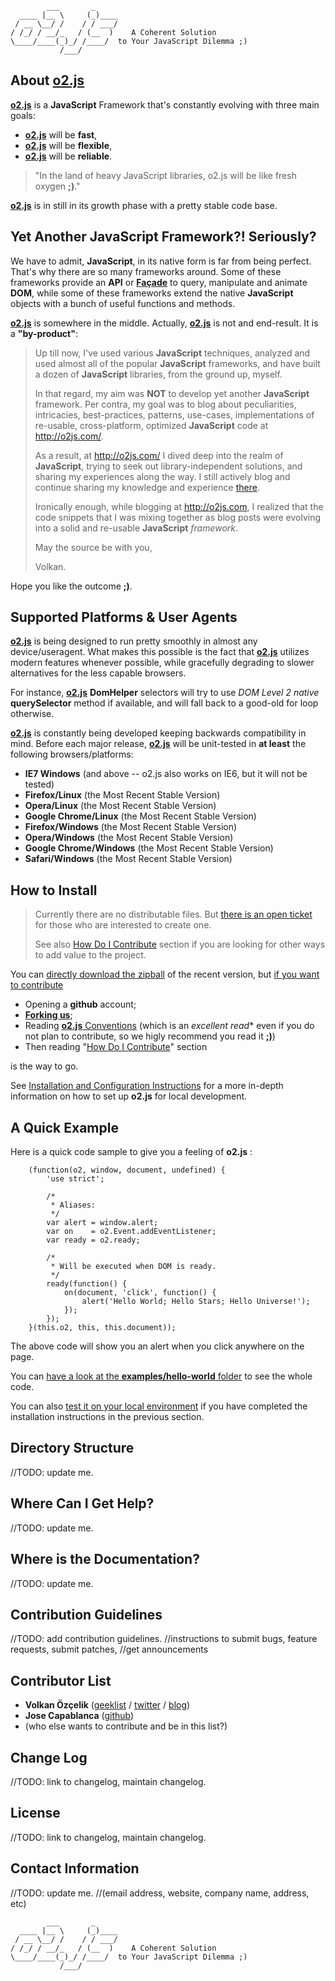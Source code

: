             ___       _
      ____ |__ \     (_)____
     / __ \__/ /    / / ___/
    / /_/ / __/_   / (__  )    A Coherent Solution
    \____/____(_)_/ /____/  to Your JavaScript Dilemma ;)
               /___/

About **[o2.js][2]**
--------------------------------------------------------------------------------

**[o2.js][2]** is a **JavaScript** Framework that's constantly evolving with
three main goals:

* **[o2.js][2]** will be **fast**,
* **[o2.js][2]** will be **flexible**,
* **[o2.js][2]** will be **reliable**.

> "In the land of heavy JavaScript libraries,
> o2.js will be like fresh oxygen **;)**."

**[o2.js][2]** is in still in its growth phase with a pretty stable code base.

Yet Another JavaScript Framework?! Seriously?
--------------------------------------------------------------------------------

We have to admit, **JavaScript**, in its native form is far from being perfect.
That's why there are so many frameworks around. Some of these frameworks provide
an **API** or **[Façade][4]** to query, manipulate and animate **DOM**, while
some of these frameworks extend the native **JavaScript** objects with a bunch
of useful functions and methods.

**[o2.js][2]** is somewhere in the middle. Actually, **[o2.js][2]** is not
and end-result. It is a **"by-product"**:

> Up till now, I've used various **JavaScript** techniques, analyzed and used
> almost all of the popular **JavaScript** frameworks, and have built a dozen
> of **JavaScript** libraries, from the ground up, myself.
>
> In that regard, my aim was **NOT** to develop yet another **JavaScript**
> framework. Per contra, my goal was to blog about peculiarities,
> intricacies, best-practices, patterns, use-cases, implementations of
> re-usable, cross-platform, optimized **JavaScript** code at
> <http://o2js.com/>.
>
> As a result, at <http://o2js.com/> I dived deep into the realm of
> **JavaScript**, trying to seek out library-independent solutions,
> and sharing my experiences along the way. I still actively blog and continue
> sharing my knowledge and experience [there][2].
>
> Ironically enough, while blogging at <http://o2js.com>, I realized that the
> code snippets that I was mixing together as blog posts were evolving into
> a solid and re-usable **JavaScript** *framework*.
>
> May the source be with you,
>
> Volkan.

Hope you like the outcome **;)**.

Supported Platforms & User Agents
--------------------------------------------------------------------------------

**[o2.js][2]** is being designed to run pretty smoothly in almost any
device/useragent. What makes this possible is the fact that **[o2.js][2]**
utilizes modern features whenever possible, while gracefully degrading to slower
alternatives for the less capable browsers.

For instance, **[o2.js][2]** **DomHelper** selectors will try to use
*DOM Level 2* *native* **querySelector** method if available, and will fall back
to a good-old for loop otherwise.

**[o2.js][2]** is constantly being developed keeping backwards compatibility in
mind. Before each major release, **[o2.js][2]** will be unit-tested in
**at least** the following browsers/platforms:

* **IE7 Windows** (and above -- o2.js also works on IE6,
but it will not be tested)
* **Firefox/Linux** (the Most Recent Stable Version)
* **Opera/Linux** (the Most Recent Stable Version)
* **Google Chrome/Linux** (the Most Recent Stable Version)
* **Firefox/Windows** (the Most Recent Stable Version)
* **Opera/Windows** (the Most Recent Stable Version)
* **Google Chrome/Windows** (the Most Recent Stable Version)
* **Safari/Windows** (the Most Recent Stable Version)

How to Install
--------------------------------------------------------------------------------

> Currently there are no distributable files. But
> [there is an open ticket](https://github.com/v0lkan/o2.js/issues/78) for those
> who are interested to create one.
>
> See also [How Do I Contribute][5]
> section if you are looking for other ways to add value to the project.

You can [directly download the zipball](https://github.com/v0lkan/o2.js/zipball/master)
of the recent version, but [if you want to contribute][5]

* Opening a **github** account;
* **[Forking us](http://help.github.com/fork-a-repo/)**;
* Reading [**o2.js** Conventions](https://github.com/v0lkan/o2.js/blob/master/CONVENTIONS.md)
(which is an *excellent read** even if you do not plan to contribute, so we
higly recommend you read it **;)**)
* Then reading "[How Do I Contribute][5]" section

is the way to go.

See [Installation and Configuration Instructions][6]
for a more in-depth information on how to set up **o2.js** for
local development.

A Quick Example
--------------------------------------------------------------------------------

Here is a quick code sample to give you a feeling of **o2.js** :

        (function(o2, window, document, undefined) {
            'use strict';

            /*
             * Aliases:
             */
            var alert = window.alert;
            var on    = o2.Event.addEventListener;
            var ready = o2.ready;

            /*
             * Will be executed when DOM is ready.
             */
            ready(function() {
                on(document, 'click', function() {
                    alert('Hello World; Hello Stars; Hello Universe!');
                });
            });
        }(this.o2, this, this.document));

The above code will show you an alert when you click anywhere on the page.

You can [have a look at the **examples/hello-world** folder](https://github.com/v0lkan/o2.js/blob/master/examples/hello-world)
to see the whole code.

You can also [test it on your local environment](http://localhost/o2.js/examples/hello-world/index.html)
if you have completed the installation instructions in the previous section.

Directory Structure
--------------------------------------------------------------------------------

//TODO: update me.

Where Can I Get Help?
--------------------------------------------------------------------------------

//TODO: update me.

Where is the Documentation?
--------------------------------------------------------------------------------

//TODO: update me.

Contribution Guidelines
--------------------------------------------------------------------------------

//TODO: add contribution guidelines.
//instructions to submit bugs, feature requests, submit patches,
//get announcements

Contributor List
--------------------------------------------------------------------------------

* **Volkan Özçelik**
([geeklist](http://geekli.st/volkan) /
[twitter](http://twitter.com/linkibol) /
[blog](http://o2js.com/))
* **Jose Capablanca** ([github](https://github.com/josecapablanca))
* (who else wants to contribute and be in this list?)

Change Log
--------------------------------------------------------------------------------

//TODO: link to changelog, maintain changelog.

License
--------------------------------------------------------------------------------

//TODO: link to changelog, maintain changelog.

Contact Information
--------------------------------------------------------------------------------

//TODO: update me.
//(email address, website, company name, address, etc)

            ___       _
      ____ |__ \     (_)____
     / __ \__/ /    / / ___/
    / /_/ / __/_   / (__  )    A Coherent Solution
    \____/____(_)_/ /____/  to Your JavaScript Dilemma ;)
               /___/

[1]: http://linkedin.com/in/volkanozcelik "Volkan Özçelik (LinkedIn)"
[2]: http://o2js.com/ "o2js.com - A Coherent Solution to Your JavaScript Dilemma"
[3]: http://twitter.com/linkibol "linkibol.com - Web2.0 Social Bookmarking"
[4]: http://en.wikipedia.org/wiki/Facade_pattern "Façade Pattern"
[5]: https://github.com/v0lkan/o2.js/blob/master/WE_LOVE_YOU.md "How Do I Contribute"
[6]: https://github.com/v0lkan/o2.js/blob/master/INSTALL.md "Installation and Configuration Instructions"